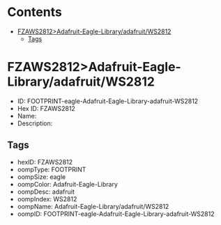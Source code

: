 



Contents
========

* [FZAWS2812>Adafruit-Eagle-Library/adafruit/WS2812](#fzaws2812adafruit-eagle-libraryadafruitws2812)
	* [Tags](#tags)

# FZAWS2812>Adafruit-Eagle-Library/adafruit/WS2812

- ID: FOOTPRINT-eagle-Adafruit-Eagle-Library-adafruit-WS2812
- Hex ID: FZAWS2812
- Name: 
- Description: 

## Tags

- hexID: FZAWS2812
- oompType: FOOTPRINT
- oompSize: eagle
- oompColor: Adafruit-Eagle-Library
- oompDesc: adafruit
- oompIndex: WS2812
- oompName: Adafruit-Eagle-Library/adafruit/WS2812
- oompID: FOOTPRINT-eagle-Adafruit-Eagle-Library-adafruit-WS2812
